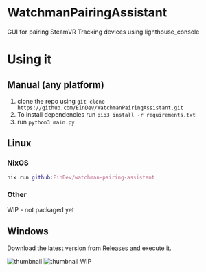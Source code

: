 # WatchmanPairingAssistant
GUI for pairing SteamVR Tracking devices using lighthouse_console

# Using it

## Manual (any platform)

1. clone the repo using `git clone https://github.com/EinDev/WatchmanPairingAssistant.git`
2. To install dependencies run `pip3 install -r requirements.txt`
3. run `python3 main.py`

## Linux

### NixOS
```nix
nix run github:EinDev/watchman-pairing-assistant
```

### Other
WIP - not packaged yet

## Windows
Download the latest version from [Releases](releases) and execute it.

![thumbnail](resources/booth1.png)
![thumbnail](resources/booth2.png)
WIP
